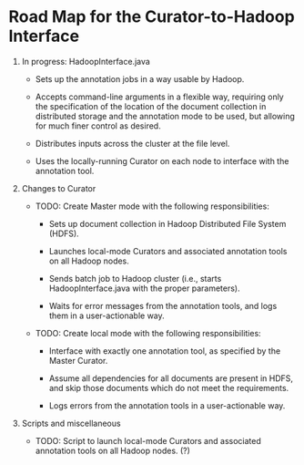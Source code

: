 <!-- -*- Markdown -*- -->

Road Map for the Curator-to-Hadoop Interface
============================================

1. In progress: HadoopInterface.java

	* Sets up the annotation jobs in a way usable by Hadoop.
	
	* Accepts command-line arguments in a flexible way, requiring only
      the specification of the location of the document collection in
      distributed storage and the annotation mode to be used, but
      allowing for much finer control as desired.
	
	* Distributes inputs across the cluster at the file level.
	
	* Uses the locally-running Curator on each node to interface with
      the annotation tool.

2. Changes to Curator

	* TODO: Create Master mode with the following responsibilities:
	
		* Sets up document collection in Hadoop Distributed File
          System (HDFS).
		  
		* Launches local-mode Curators and associated annotation tools
          on all Hadoop nodes.
		  
		* Sends batch job to Hadoop cluster (i.e., starts
          HadoopInterface.java with the proper parameters).
		
		* Waits for error messages from the annotation tools, and logs
          them in a user-actionable way.
		
	* TODO: Create local mode with the following responsibilities:
	
		* Interface with exactly one annotation tool, as specified by
          the Master Curator.
		  
		* Assume all dependencies for all documents are present in
          HDFS, and skip those documents which do not meet the
          requirements.
		  
		* Logs errors from the annotation tools in a user-actionable
          way.

3. Scripts and miscellaneous

	* TODO: Script to launch local-mode Curators and associated
      annotation tools on all Hadoop nodes. (?)
	  

